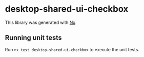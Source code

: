 # desktop-shared-ui-checkbox

This library was generated with [Nx](https://nx.dev).


## Running unit tests

Run `nx test desktop-shared-ui-checkbox` to execute the unit tests.

